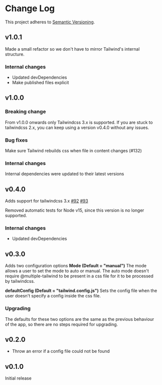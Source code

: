# Change Log

This project adheres to [Semantic Versioning](http://semver.org/).

## v1.0.1
Made a small refactor so we don't have to mirror Tailwind's internal structure.

### Internal changes
* Updated devDependencies
* Make published files explicit

## v1.0.0
### Breaking change
From v1.0.0 onwards only Tailwindcss 3.x is supported. If you are stuck to tailwindcss 2.x, you can keep using a version v0.4.0 without any issues.

### Bug fixes
Make sure Tailwind rebuilds css when file in content changes (#132)

### Internal changes
Internal dependencies were updated to their latest versions
## v0.4.0

Adds support for tailwindcss 3.x [#92](https://github.com/robbevp/postcss-multiple-tailwind/pull/92) [#93](https://github.com/robbevp/postcss-multiple-tailwind/pull/93)

Removed automatic tests for Node v15, since this version is no longer supported.

### Internal changes
* Updated devDependencies

## v0.3.0

Adds two configuration options
**Mode (Default = "manual")**
The mode allows a user to set the mode to auto or manual. The auto mode doesn't require @multiple-tailwind to be present in a css file for it to be processed by tailwindcss.

**defaultConfig (Default = "tailwind.config.js")**
Sets the config file when the user doesn't specify a config inside the css file.

### Upgrading
The defaults for these two options are the same as the previous behaviour of the app, so there are no steps required for upgrading.
## v0.2.0

* Throw an error if a config file could not be found

## v0.1.0

Initial release